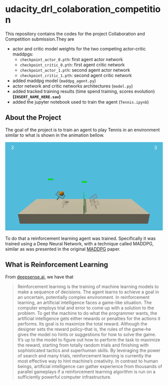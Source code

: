 # udacity_drl_colaboration_competition

This repository contains the codes for the project Collaboration and Competition submission.They are

- actor and critic model weights for the two competing actor-critic maddpgs:
    - `checkpoint_actor_0.pth`: first agent actor network
    - `checkpoint_critic_0.pth`: first agent critic network
    - `checkpoint_actor_1.pth`: second agent actor network
    - `checkpoint_critic_1.pth`: second agent critic network
- added maddpg model (`maddpg_agent.py`) 
- actor network and critic networks architectures (`model.py`)
- added tracked training results (time spend training, scores evolution)  **(`INSERT_NAME_HERE.sav`)**
- added the jupyter notebook used to train the agent (`Tennis.ipynb`)

## About the Project

The goal of the project is to train an agent to play Tennis in an environment similar to what is shown in the animation bellow.

![Two trained agents playing the tennis game.](tennis.gif)

To do that a reinforcement learning agent was trained. Specifically it was trained using a Deep Neural Network, with a technique called MADDPG, similar as was presented in the original [MADDPG](https://arxiv.org/pdf/1706.02275v4.pdf) paper.

## What is Reinforcement Learning

From [deepsense.ai](https://deepsense.ai/what-is-reinforcement-learning-the-complete-guide/), we have that 

> Reinforcement learning is the training of machine learning models to make a sequence of decisions. The agent learns to achieve a goal in an uncertain, potentially complex environment. In reinforcement learning, an artificial intelligence faces a game-like situation. The computer employs trial and error to come up with a solution to the problem. To get the machine to do what the programmer wants, the artificial intelligence gets either rewards or penalties for the actions it performs. Its goal is to maximize the total reward.
Although the designer sets the reward policy–that is, the rules of the game–he gives the model no hints or suggestions for how to solve the game. It’s up to the model to figure out how to perform the task to maximize the reward, starting from totally random trials and finishing with sophisticated tactics and superhuman skills. By leveraging the power of search and many trials, reinforcement learning is currently the most effective way to hint machine’s creativity. In contrast to human beings, artificial intelligence can gather experience from thousands of parallel gameplays if a reinforcement learning algorithm is run on a sufficiently powerful computer infrastructure.

